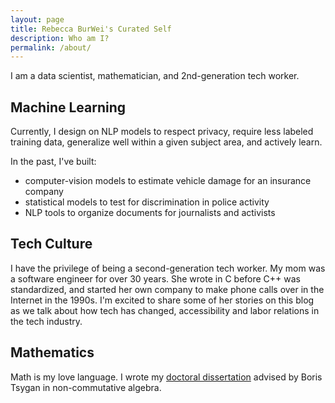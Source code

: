 ```yaml
---
layout: page
title: Rebecca BurWei's Curated Self
description: Who am I?
permalink: /about/
---
```

<div class="post">
	I am a data scientist, mathematician, and 2nd-generation tech worker.
</div> 
<h2 class="post-title">Machine Learning</h2>
<div class="post">
	<p>Currently, I design on NLP models to respect privacy, require less labeled training data, generalize well within a given subject area, and actively learn.</p>
	<p>In the past, I've built:
	<ul>
		<li>computer-vision models to estimate vehicle damage for an insurance company</li>
		<li>statistical models to test for discrimination in police activity</li>
		<li>NLP tools to organize documents for journalists and activists</li>
	</ul> 
	</p>
</div>
<h2 class="post-title">Tech Culture</h2>
<div class="post">
	<p>I have the privilege of being a second-generation tech worker. My mom was a software engineer for over 30 years. She wrote in C before C++ was standardized, and started her own company to make phone calls over in the Internet in the 1990s. I'm excited to share some of her stories on this blog as we talk about how tech has changed, accessibility and labor relations in the tech industry.</p>
</div>
<h2 class="post-title">Mathematics</h2>
<div class="post">
	<p>Math is my love language. I wrote my <a href="https://github.com/r-wei/thesis/blob/master/thesis_v2.pdf">doctoral dissertation</a> advised by Boris Tsygan in non-commutative algebra.</p>
</div>
